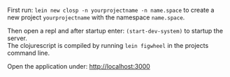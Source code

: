 
First run: `lein new closp -n yourprojectname -n name.space` to create a new project `yourprojectname` with 
the namespace `name.space`. 

Then open a repl and after startup enter: `(start-dev-system)` to startup the server.  
The clojurescript is compiled by running `lein figwheel` in the projects command line.

Open the application under: [http://localhost:3000](http://localhost:3000)